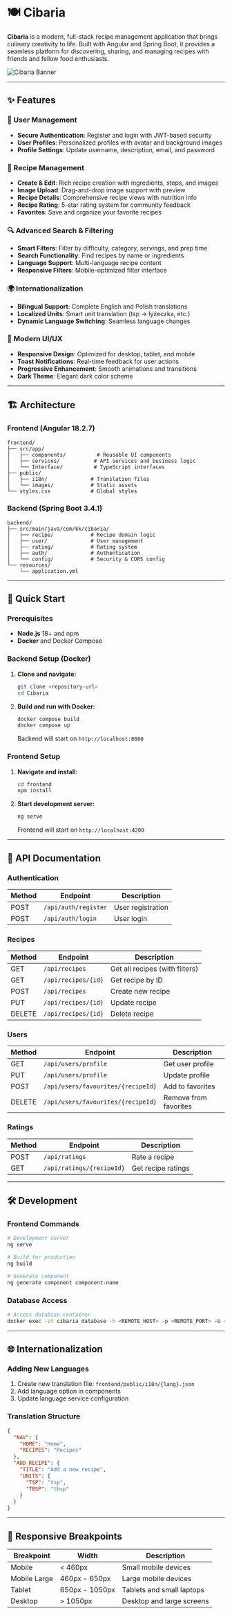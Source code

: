 # 🍽️ Cibaria

**Cibaria** is a modern, full-stack recipe management application that brings culinary creativity to life. Built with Angular and Spring Boot, it provides a seamless platform for discovering, sharing, and managing recipes with friends and fellow food enthusiasts.

![Cibaria Banner](frontend/public/images/Cibaria.png)

---

## ✨ Features

### 🔐 User Management
- **Secure Authentication**: Register and login with JWT-based security
- **User Profiles**: Personalized profiles with avatar and background images
- **Profile Settings**: Update username, description, email, and password

### 📖 Recipe Management
- **Create & Edit**: Rich recipe creation with ingredients, steps, and images
- **Image Upload**: Drag-and-drop image support with preview
- **Recipe Details**: Comprehensive recipe views with nutrition info
- **Recipe Rating**: 5-star rating system for community feedback
- **Favorites**: Save and organize your favorite recipes

### 🔍 Advanced Search & Filtering
- **Smart Filters**: Filter by difficulty, category, servings, and prep time
- **Search Functionality**: Find recipes by name or ingredients
- **Language Support**: Multi-language recipe content
- **Responsive Filters**: Mobile-optimized filter interface

### 🌍 Internationalization
- **Bilingual Support**: Complete English and Polish translations
- **Localized Units**: Smart unit translation (tsp → łyżeczka, etc.)
- **Dynamic Language Switching**: Seamless language changes

### 📱 Modern UI/UX
- **Responsive Design**: Optimized for desktop, tablet, and mobile
- **Toast Notifications**: Real-time feedback for user actions
- **Progressive Enhancement**: Smooth animations and transitions
- **Dark Theme**: Elegant dark color scheme

---

## 🏗️ Architecture

### Frontend (Angular 18.2.7)
```
frontend/
├── src/app/
│   ├── components/          # Reusable UI components
│   ├── services/           # API services and business logic
│   └── Interface/          # TypeScript interfaces
├── public/
│   ├── i18n/              # Translation files
│   └── images/            # Static assets
└── styles.css             # Global styles
```

### Backend (Spring Boot 3.4.1)
```
backend/
├── src/main/java/com/kk/cibaria/
│   ├── recipe/            # Recipe domain logic
│   ├── user/              # User management
│   ├── rating/            # Rating system
│   ├── auth/              # Authentication
│   └── config/            # Security & CORS config
└── resources/
    └── application.yml
```

---

## 🚀 Quick Start

### Prerequisites
- **Node.js** 18+ and npm
- **Docker** and Docker Compose

### Backend Setup (Docker)
1. **Clone and navigate:**
   ```bash
   git clone <repository-url>
   cd Cibaria
   ```

2. **Build and run with Docker:**
   ```bash
   docker compose build
   docker compose up
   ```
   Backend will start on `http://localhost:8080`

### Frontend Setup
1. **Navigate and install:**
   ```bash
   cd frontend
   npm install
   ```

2. **Start development server:**
   ```bash
   ng serve
   ```
   Frontend will start on `http://localhost:4200`

---

## 🔧 API Documentation

### Authentication
| Method | Endpoint | Description |
|--------|----------|-------------|
| POST | `/api/auth/register` | User registration |
| POST | `/api/auth/login` | User login |

### Recipes
| Method | Endpoint | Description |
|--------|----------|-------------|
| GET | `/api/recipes` | Get all recipes (with filters) |
| GET | `/api/recipes/{id}` | Get recipe by ID |
| POST | `/api/recipes` | Create new recipe |
| PUT | `/api/recipes/{id}` | Update recipe |
| DELETE | `/api/recipes/{id}` | Delete recipe |

### Users
| Method | Endpoint | Description |
|--------|----------|-------------|
| GET | `/api/users/profile` | Get user profile |
| PUT | `/api/users/profile` | Update profile |
| POST | `/api/users/favourites/{recipeId}` | Add to favorites |
| DELETE | `/api/users/favourites/{recipeId}` | Remove from favorites |

### Ratings
| Method | Endpoint | Description |
|--------|----------|-------------|
| POST | `/api/ratings` | Rate a recipe |
| GET | `/api/ratings/{recipeId}` | Get recipe ratings |

---

## 🛠️ Development

### Frontend Commands
```bash
# Development server
ng serve

# Build for production
ng build

# Generate component
ng generate component component-name
```

### Database Access
```bash
# Access database container
docker exec -it cibaria_database -h <REMOTE_HOST> -p <REMOTE_PORT> -U <DB_USER> <DB_NAME>
```

---

## 🌐 Internationalization

### Adding New Languages
1. Create new translation file: `frontend/public/i18n/{lang}.json`
2. Add language option in components
3. Update language service configuration

### Translation Structure
```json
{
  "NAV": {
    "HOME": "Home",
    "RECIPES": "Recipes"
  },
  "ADD_RECIPE": {
    "TITLE": "Add a new recipe",
    "UNITS": {
      "TSP": "tsp",
      "TBSP": "tbsp"
    }
  }
}
```

---

## 📱 Responsive Breakpoints

| Breakpoint | Width | Description |
|------------|-------|-------------|
| Mobile | < 460px | Small mobile devices |
| Mobile Large | 460px - 650px | Large mobile devices |
| Tablet | 650px - 1050px | Tablets and small laptops |
| Desktop | > 1050px | Desktop and large screens |